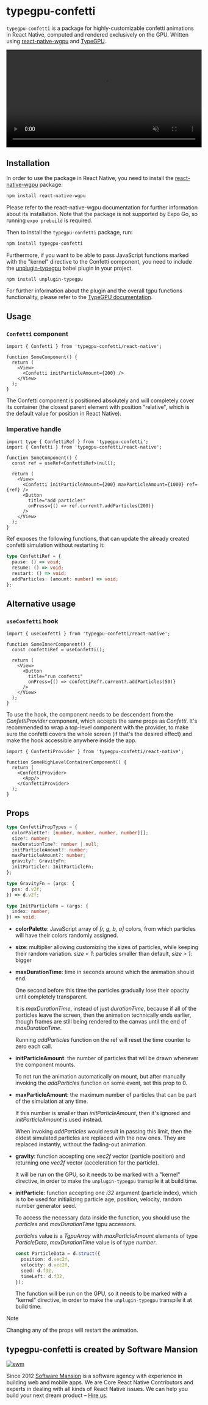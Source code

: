 <!-- automd:file src="./packages/typegpu-confetti/README.md" -->

# typegpu-confetti

`typegpu-confetti` is a package for highly-customizable confetti animations in React Native, computed and rendered exclusively on the GPU. Written using [react-native-wgpu](https://github.com/wcandillon/react-native-webgpu/) and [TypeGPU](https://github.com/software-mansion/TypeGPU).

<video width="512" autoplay muted loop playsinline src="https://github.com/user-attachments/assets/02c6fae6-3ffb-47ba-a204-4aacaa96f9b7"></video>


## Installation

In order to use the package in React Native, you need to install the [react-native-wgpu](https://github.com/wcandillon/react-native-webgpu/) package: 
```sh
npm install react-native-wgpu
```

Please refer to the react-native-wgpu documentation for further information about its installation. Note that the package is not supported by Expo Go, so running `expo prebuild` is required.

Then to install the `typegpu-confetti` package, run:
```sh
npm install typegpu-confetti
```

Furthermore, if you want to be able to pass JavaScript functions marked with the "kernel" directive to the Confetti component, you need to include the [unplugin-typegpu](https://www.npmjs.com/package/unplugin-typegpu) babel plugin in your project.

```sh
npm install unplugin-typegpu
```

For further information about the plugin and the overall tgpu functions functionality, please refer to the [TypeGPU documentation](https://docs.swmansion.com/TypeGPU/getting-started/).

## Usage

### `Confetti` component

```tsx
import { Confetti } from 'typegpu-confetti/react-native';

function SomeComponent() {
  return (
    <View>
      <Confetti initParticleAmount={200} />
    </View>
  );
}
```

The Confetti component is positioned absolutely and will completely cover its container (the closest parent element with position "relative", which is the default value for position in React Native).


### Imperative handle

```tsx
import type { ConfettiRef } from 'typegpu-confetti';
import { Confetti } from 'typegpu-confetti/react-native';

function SomeComponent() {
  const ref = useRef<ConfettiRef>(null);

  return (
    <View>
      <Confetti initParticleAmount={200} maxParticleAmount={1000} ref={ref} />
      <Button
        title="add particles"
        onPress={() => ref.current?.addParticles(200)}
      />
    </View>
  );
}
```

Ref exposes the following functions, that can update the already created confetti simulation without restarting it:

```ts
type ConfettiRef = {
  pause: () => void;
  resume: () => void;
  restart: () => void;
  addParticles: (amount: number) => void;
};
```

## Alternative usage

### `useConfetti` hook

```tsx
import { useConfetti } from 'typegpu-confetti/react-native';

function SomeInnerComponent() {
  const confettiRef = useConfetti();

  return (
    <View>
      <Button
        title="run confetti"
        onPress={() => confettiRef?.current?.addParticles(50)}
      />
    </View>
  );
}
```

To use the hook, the component needs to be descendent from the *ConfettiProvider* component, which accepts the same props as *Confetti*. It's recommended to wrap a top-level component with the provider, to make sure the confetti covers the whole screen (if that's the desired effect) and make the hook accessible anywhere inside the app.

```tsx
import { ConfettiProvider } from 'typegpu-confetti/react-native';

function SomeHighLevelContainerComponent() {
  return (
    <ConfettiProvider>
      <App/>
    </ConfettiProvider>
  );
}
```

## Props

```ts
type ConfettiPropTypes = {
  colorPalette?: [number, number, number, number][];
  size?: number;
  maxDurationTime?: number | null;
  initParticleAmount?: number;
  maxParticleAmount?: number;
  gravity?: GravityFn;
  initParticle?: InitParticleFn;
};

type GravityFn = (args: {
  pos: d.v2f;
}) => d.v2f;

type InitParticleFn = (args: {
  index: number;
}) => void;
```

* **colorPalette**: JavaScript array of *[r, g, b, a]* colors, from which particles will have their colors randomly assigned.

* **size**: multiplier allowing customizing the sizes of particles, while keeping their random variation. *size < 1*: particles smaller than default, *size > 1*: bigger

* **maxDurationTime**: time in seconds around which the animation should end. 
  
  One second before this time the particles gradually lose their opacity until completely transparent. 

  It is *maxDurationTime*, instead of just *durationTime*, because if all of the particles leave the screen, then the animation technically ends earlier, though frames are still being rendered to the canvas until the end of *maxDurationTime*. 
  
  Running *addParticles* function on the ref will reset the time counter to zero each call.

* **initParticleAmount**: the number of particles that will be drawn whenever the component mounts.
  
  To not run the animation automatically on mount, but after manually invoking the *addParticles* function on some event, set this prop to 0.

* **maxParticleAmount**: the maximum number of particles that can be part of the simulation at any time.

  If this number is smaller than *initParticleAmount*, then it's ignored and *initParticleAmount* is used instead.

  When invoking *addParticles* would result in passing this limit, then the oldest simulated particles are replaced with the new ones. They are replaced instantly, without the fading-out animation.

* **gravity**: function accepting one *vec2f* vector (particle position) and returning one *vec2f* vector (acceleration for the particle). 
  
  It will be run on the GPU, so it needs to be marked with a "kernel" directive, in order to make the `unplugin-typegpu` transpile it at build time.

* **initParticle**: function accepting one *i32* argument (particle index), which is to be used for initializing particle age, position, velocity, random number generator seed.

  To access the necessary data inside the function, you should use the *particles* and *maxDurationTime* tgpu accessors.

  *particles* value is a *TgpuArray* with *maxParticleAmount* elements of type *ParticleData*, *maxDurationTime* value is of type *number*.

  ```ts
  const ParticleData = d.struct({
    position: d.vec2f,
    velocity: d.vec2f,
    seed: d.f32,
    timeLeft: d.f32,
  });
  ```

  The function will be run on the GPU, so it needs to be marked with a "kernel" directive, in order to make the `unplugin-typegpu` transpile it at build time.

>[!NOTE]
> Changing any of the props will restart the animation.

## typegpu-confetti is created by Software Mansion

[![swm](https://logo.swmansion.com/logo?color=white&variant=desktop&width=150&tag=typegpu-github 'Software Mansion')](https://swmansion.com)

Since 2012 [Software Mansion](https://swmansion.com) is a software agency with experience in building web and mobile apps. We are Core React Native Contributors and experts in dealing with all kinds of React Native issues. We can help you build your next dream product – [Hire us](https://swmansion.com/contact/projects?utm_source=typegpu&utm_medium=readme).

<!-- /automd -->
